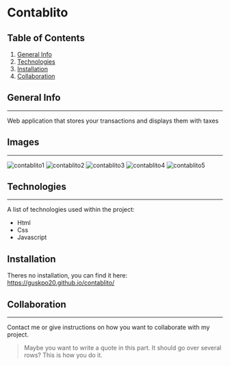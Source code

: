 # Contablito
 
 ## Table of Contents
 <a name="general-info"></a>
1. [General Info](#general-info)
 <a name="technologies"></a>
2. [Technologies](#technologies)
 <a name="installation"></a>
3. [Installation](#installation)
 <a name="collaboration"></a>
4. [Collaboration](#collaboration)
 
 
 ## General Info
***
Web application that stores your transactions and displays them with taxes

## Images
***
![contablito1](https://user-images.githubusercontent.com/75509324/193961496-1ddba0b1-f029-4089-98bd-bf106aa6562f.png)
![contablito2](https://user-images.githubusercontent.com/75509324/193961502-96a82532-cb3f-414c-a7c4-5ab4153bfbc1.png)
![contablito3](https://user-images.githubusercontent.com/75509324/193961507-4d1b815c-a384-485a-b147-3ee05e995437.png)
![contablito4](https://user-images.githubusercontent.com/75509324/193961515-233ede97-1cde-4d24-ae1b-b3dce4b1b43c.png)
![contablito5](https://user-images.githubusercontent.com/75509324/193961519-7f036b26-2209-4066-b261-c3064ed91ca6.png)



## Technologies
***
A list of technologies used within the project:
* Html
* Css
* Javascript

 ## Installation
  Theres no installation, you can find it here: https://guskpo20.github.io/contablito/
  
  
  ## Collaboration
***
Contact me or give instructions on how you want to collaborate with my project.
> Maybe you want to write a quote in this part. 
> It should go over several rows?
> This is how you do it.


